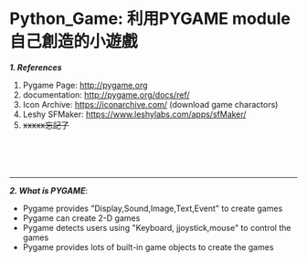 # Python_Game: 利用PYGAME module 自己創造的小遊戲

**_1. References_**
   1. Pygame Page: http://pygame.org
   2. documentation: http://pygame.org/docs/ref/
   3. Icon Archive: https://iconarchive.com/  (download game charactors)
   4. Leshy SFMaker: https://www.leshylabs.com/apps/sfMaker/
   5. ~~xxxxx忘記了~~<br><br><br><br><br>
  
  
------

**_2. What is PYGAME_**:
   * Pygame provides "Display,Sound,Image,Text,Event" to create games
   * Pygame can create 2-D games
   * Pygame detects users using "Keyboard, jjoystick,mouse" to control the games
   * Pygame provides lots of built-in game objects to create the games
   
